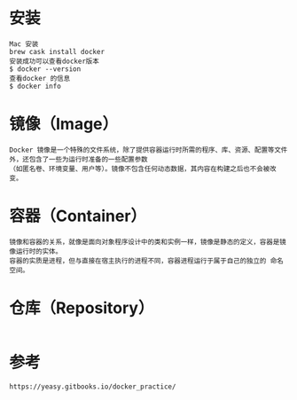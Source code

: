 
# 安装
```
Mac 安装
brew cask install docker
安装成功可以查看docker版本
$ docker --version
查看docker 的信息
$ docker info
```
# 镜像（Image）
```
Docker 镜像是一个特殊的文件系统，除了提供容器运行时所需的程序、库、资源、配置等文件外，还包含了一些为运行时准备的一些配置参数
（如匿名卷、环境变量、用户等）。镜像不包含任何动态数据，其内容在构建之后也不会被改变。

```

# 容器（Container）
```
镜像和容器的关系，就像是面向对象程序设计中的类和实例一样，镜像是静态的定义，容器是镜像运行时的实体。
容器的实质是进程，但与直接在宿主执行的进程不同，容器进程运行于属于自己的独立的 命名空间。
```
# 仓库（Repository）
```

```
# 参考
```
https://yeasy.gitbooks.io/docker_practice/
```
